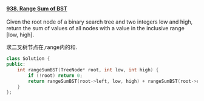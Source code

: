 #### [938. Range Sum of BST](https://leetcode-cn.com/problems/range-sum-of-bst/)

Given the root node of a binary search tree and two integers low and high, return the sum of values of all nodes with a value in the inclusive range [low, high].

求二叉树节点在,range内的和.

```c++
class Solution {
public:
    int rangeSumBST(TreeNode* root, int low, int high) {
        if (!root) return 0;
        return rangeSumBST(root->left, low, high) + rangeSumBST(root->right, low, high) + (root->val >= low && root->val <= high ? root->val : 0);
    }
};
```

